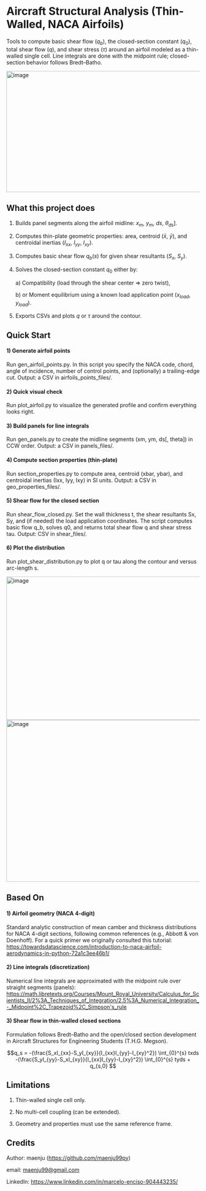 # Aircraft Structural Analysis (Thin-Walled, NACA Airfoils)

Tools to compute basic shear flow ($q_b$), the closed-section constant ($q_0$), total shear flow ($q$), and shear stress ($\tau$) around an airfoil modeled as a thin-walled single cell. Line integrals are done with the midpoint rule; closed-section behavior follows Bredt–Batho.

<img width="1079" height="316" alt="image" src="https://github.com/user-attachments/assets/982e6155-f7e9-4f70-9afe-981773bc15a0" />

## What this project does

1) Builds panel segments along the airfoil midline: $x_m$, $y_m$, $ds$, $\theta_{ds}$].

2) Computes thin-plate geometric properties: area, centroid ($\bar{x}$, $\bar{y}$), and centroidal inertias ($I_{xx}$, $I_{yy}$, $I_{xy}$).

3) Computes basic shear flow $q_b(s)$ for given shear resultants ($S_x$, $S_y$).

4) Solves the closed-section constant $q_0$ either by:
   
    a) Compatibility (load through the shear center ⇒ zero twist),
   
    b) or Moment equilibrium using a known load application point ($x_{load}$, $y_{load}$).

7) Exports CSVs and plots $q$ or $\tau$ around the contour.

## Quick Start

#### 1) Generate airfoil points
Run gen_airfoil_points.py. In this script you specify the NACA code, chord, angle of incidence, number of control points, and (optionally) a trailing-edge cut.
Output: a CSV in airfoils_points_files/.

#### 2) Quick visual check
Run plot_airfoil.py to visualize the generated profile and confirm everything looks right.

#### 3) Build panels for line integrals
Run gen_panels.py to create the midline segments (xm, ym, ds[, theta]) in CCW order.
Output: a CSV in panels_files/.

#### 4) Compute section properties (thin-plate)
Run section_properties.py to compute area, centroid (xbar, ybar), and centroidal inertias (Ixx, Iyy, Ixy) in SI units.
Output: a CSV in geo_properties_files/.

#### 5) Shear flow for the closed section
Run shear_flow_closed.py. Set the wall thickness t, the shear resultants Sx, Sy, and (if needed) the load application coordinates. The script computes basic flow q_b, solves q0, and returns total shear flow q and shear stress tau.
Output: CSV in shear_files/.

#### 6) Plot the distribution
Run plot_shear_distribution.py to plot q or tau along the contour and versus arc-length s.

<img width="988" height="374" alt="image" src="https://github.com/user-attachments/assets/f75a58e4-2d8e-4b6f-b561-10a1f6d0d12b" />

<img width="970" height="422" alt="image" src="https://github.com/user-attachments/assets/8ee68efb-5acb-4911-93ac-3888b1be954f" />


## Based On

#### 1) Airfoil geometry (NACA 4-digit)
Standard analytic construction of mean camber and thickness distributions for NACA 4-digit sections, following common references (e.g., Abbott & von Doenhoff). For a quick primer we originally consulted this tutorial:
https://towardsdatascience.com/introduction-to-naca-airfoil-aerodynamics-in-python-72a1c3ee46b1/

#### 2) Line integrals (discretization)
Numerical line integrals are approximated with the midpoint rule over straight segments (panels):
https://math.libretexts.org/Courses/Mount_Royal_University/Calculus_for_Scientists_II/2%3A_Techniques_of_Integration/2.5%3A_Numerical_Integration_-_Midpoint%2C_Trapezoid%2C_Simpson's_rule

#### 3) Shear flow in thin-walled closed sections
Formulation follows Bredt–Batho and the open/closed section development in Aircraft Structures for Engineering Students (T.H.G. Megson).

$$q_s = -(\frac{S_xI_{xx}-S_yI_{xy}}{I_{xx}I_{yy}-I_{xy}^2}) \int_{0}^{s} txds -(\frac{S_yI_{yy}-S_xI_{xy}}{I_{xx}I_{yy}-I_{xy}^2}) \int_{0}^{s} tyds + q_{s,0} $$

## Limitations

1) Thin-walled single cell only.

2) No multi-cell coupling (can be extended).

3) Geometry and properties must use the same reference frame.

## Credits

Author: maenju (https://github.com/maenju99py)

email: maenju99@gmail.com  

LinkedIn: https://www.linkedin.com/in/marcelo-enciso-904443235/
